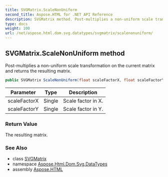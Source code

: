 ```yaml
---
title: SVGMatrix.ScaleNonUniform
second_title: Aspose.HTML for .NET API Reference
description: SVGMatrix method. Post-multiplies a non-uniform scale transformation on the current matrix and returns the resulting matrix
type: docs
weight: 100
url: /net/aspose.html.dom.svg.datatypes/svgmatrix/scalenonuniform/
---
```

## SVGMatrix.ScaleNonUniform method

Post-multiplies a non-uniform scale transformation on the current matrix and returns the resulting matrix.

```csharp
public SVGMatrix ScaleNonUniform(float scaleFactorX, float scaleFactorY)
```

| Parameter | Type | Description |
| --- | --- | --- |
| scaleFactorX | Single | Scale factor in X. |
| scaleFactorY | Single | Scale factor in Y. |

### Return Value

The resulting matrix.

### See Also

* class [SVGMatrix](../)
* namespace [Aspose.Html.Dom.Svg.DataTypes](../../svgmatrix/)
* assembly [Aspose.HTML](../../../)
